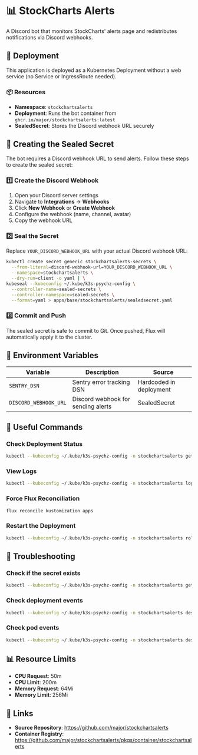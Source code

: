 # 📊 StockCharts Alerts

A Discord bot that monitors StockCharts' alerts page and redistributes notifications via Discord webhooks.

## 🚀 Deployment

This application is deployed as a Kubernetes Deployment without a web service (no Service or IngressRoute needed).

### 📦 Resources

- **Namespace**: `stockchartsalerts`
- **Deployment**: Runs the bot container from `ghcr.io/major/stockchartsalerts:latest`
- **SealedSecret**: Stores the Discord webhook URL securely

## 🔐 Creating the Sealed Secret

The bot requires a Discord webhook URL to send alerts. Follow these steps to create the sealed secret:

### 1️⃣ Create the Discord Webhook

1. Open your Discord server settings
2. Navigate to **Integrations** → **Webhooks**
3. Click **New Webhook** or **Create Webhook**
4. Configure the webhook (name, channel, avatar)
5. Copy the webhook URL

### 2️⃣ Seal the Secret

Replace `YOUR_DISCORD_WEBHOOK_URL` with your actual Discord webhook URL:

```bash
kubectl create secret generic stockchartsalerts-secrets \
  --from-literal=discord-webhook-url=YOUR_DISCORD_WEBHOOK_URL \
  --namespace=stockchartsalerts \
  --dry-run=client -o yaml | \
kubeseal --kubeconfig ~/.kube/k3s-psychz-config \
  --controller-name=sealed-secrets \
  --controller-namespace=sealed-secrets \
  --format=yaml > apps/base/stockchartsalerts/sealedsecret.yaml
```

### 3️⃣ Commit and Push

The sealed secret is safe to commit to Git. Once pushed, Flux will automatically apply it to the cluster.

## 🔧 Environment Variables

| Variable | Description | Source |
|----------|-------------|--------|
| `SENTRY_DSN` | Sentry error tracking DSN | Hardcoded in deployment |
| `DISCORD_WEBHOOK_URL` | Discord webhook for sending alerts | SealedSecret |

## 📝 Useful Commands

### Check Deployment Status

```bash
kubectl --kubeconfig ~/.kube/k3s-psychz-config -n stockchartsalerts get pods
```

### View Logs

```bash
kubectl --kubeconfig ~/.kube/k3s-psychz-config -n stockchartsalerts logs -l app=stockchartsalerts -f
```

### Force Flux Reconciliation

```bash
flux reconcile kustomization apps
```

### Restart the Deployment

```bash
kubectl --kubeconfig ~/.kube/k3s-psychz-config -n stockchartsalerts rollout restart deployment/stockchartsalerts
```

## 🐛 Troubleshooting

### Check if the secret exists

```bash
kubectl --kubeconfig ~/.kube/k3s-psychz-config -n stockchartsalerts get secret stockchartsalerts-secrets
```

### Check deployment events

```bash
kubectl --kubeconfig ~/.kube/k3s-psychz-config -n stockchartsalerts describe deployment stockchartsalerts
```

### Check pod events

```bash
kubectl --kubeconfig ~/.kube/k3s-psychz-config -n stockchartsalerts describe pod -l app=stockchartsalerts
```

## 📊 Resource Limits

- **CPU Request**: 50m
- **CPU Limit**: 200m
- **Memory Request**: 64Mi
- **Memory Limit**: 256Mi

## 🔗 Links

- **Source Repository**: https://github.com/major/stockchartsalerts
- **Container Registry**: https://github.com/major/stockchartsalerts/pkgs/container/stockchartsalerts
